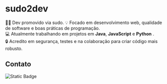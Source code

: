 # sudo2dev

👨‍💻 Dev promovido via sudo.
💡 Focado em desenvolvimento web, qualidade de software e boas práticas de programação.  
💻 Atualmente trabalhando em projetos em **Java**, **JavaScript** e **Python** .  
🔒 Acredito em segurança, testes e na colaboração para criar código mais robusto.


## Contato

![Static Badge](https://img.shields.io/badge/sudo2dev%7Barroba%7Dgmail.com-8A2BE2)
